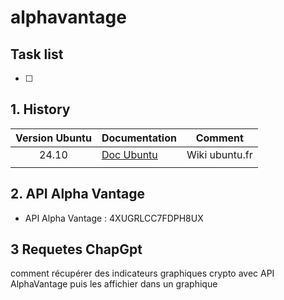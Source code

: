 # alphavantage

## Task list

- [ ] 

## 1. History

| Version Ubuntu | Documentation | Comment
:---:|---|:---:
| 24.10 | [Doc Ubuntu](https://doc.ubuntu-fr.org/) | Wiki ubuntu.fr
|     |       | 

## 2. API Alpha Vantage

- API Alpha Vantage : 4XUGRLCC7FDPH8UX

## 3 Requetes ChapGpt

comment récupérer des indicateurs graphiques crypto avec API AlphaVantage puis les affichier dans un graphique



